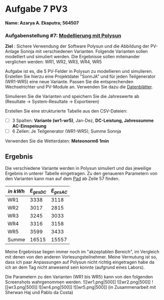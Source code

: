 # Aufgabe 7 PV3
#### Name: Azarya A. Ekaputra; 564507
### Aufgabenstellung #7: [Modellierung mit Polysun](https://moodle.htw-berlin.de/mod/assign/view.php?id=1174706&action=editsubmission)
**Ziel** : Sichere Verwendung der Software Polysun und die Abbildung der PV-Anlage Sonnja mit verschiedenen Varianten. Folgende Varianten sollen modelliert und simuliert werden. Die Ergebnisse sollen miteinander verglichen werden: WR1, WR2, WR3, WR4, WR5

Aufgabe ist es, die 5 PV-Felder in Polysun zu modellieren und simulieren. Erstellen Sie hierzu eine Projektdatei "SonnJA" und für jeden Teilgenerator (WR1-WR5) eine neue Variante. Passen Sie die entsprechenden Wechselrichter und PV-Module an. Verwenden Sie dazu die [Datenblätter](file:///D:/Docs/UNI_Master/PV3_SolaranlageKraftwerke/sonnja_documents). 

Simulieren Sie die Varianten und speichern Sie die Jahreswerte ab (Resultate -> System-Resultate -> Exportieren)

Erstellen Sie eine strukturierte Tabelle aus den CSV-Dateien:
- [ ] 3 Spalten: **Variante (wr1-wr5)**, Jan-Dez, **DC-Leistung, Jahressumme AC-Einspeisung**
- [ ] 6 Zeilen: Je Teilgenerator (WR1-WR5); Summe Sonnja

Verwenden Sie die Wetterdaten: **Meteonorm6 1min**

## Ergebnis
Die verschiedene Variante werden in Polysun simuliert und das jeweilige Ergebnis in unterer Tabelle eingetragen. Zu den genaueren Parametern von den Varianten kann man auf dem [Pad](https://etherpad.wikimedia.org/p/htw-pv3-2022-code) ab Zeile 57 finden.

*in kWh*|$E_{gesDC}$|$E_{gesAC}$
---|---|---
WR1|3338|3118
WR2|3017|2815
WR3|3245|3033
WR4|3316|3158
WR5|3599|3433
Summe|16515|15557
Meine Ergebnisse liegen immer noch im "akzeptablen Bereich", im Vergleich mit denen von den anderen Vorlesungsteilnehmer. Meine Vermutung ist so, dass ich paar Anpassungen auf Polysun nicht richtig eingetragen habe da ich an dem Tag nicht anwesend sein konnte (aufgrund eines Labors).

Die Parametern zu den Varianten (WR1 bis WR5) kann von den folgenden Screenshots wahrgenommen werden.
![[wr1.png|500]]
![[wr2.png|500]]
![[wr3.png|500]]
![[wr4.png|500]]
![[wr5.png|500]]
(in Zusammenarbeit mit Sherwan Haj und Pablo da Costa)